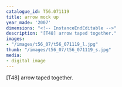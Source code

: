 ```yaml
---
catalogue_id: T56.071119
title: arrow mock up
year_made: '2007'
dimensions: "<!-- InstanceEndEditable -->"
description: "[T48] arrow taped together."
images:
- "/images/t56_07/t56_071119_l.jpg"
thumb: "/images/t56_07/t56_071119_s.jpg"
media:
- digital image
---
```


[T48] arrow taped together.
